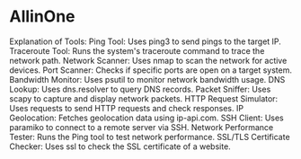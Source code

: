 # AllinOne

Explanation of Tools:
Ping Tool: Uses ping3 to send pings to the target IP.
Traceroute Tool: Runs the system's traceroute command to trace the network path.
Network Scanner: Uses nmap to scan the network for active devices.
Port Scanner: Checks if specific ports are open on a target system.
Bandwidth Monitor: Uses psutil to monitor network bandwidth usage.
DNS Lookup: Uses dns.resolver to query DNS records.
Packet Sniffer: Uses scapy to capture and display network packets.
HTTP Request Simulator: Uses requests to send HTTP requests and check responses.
IP Geolocation: Fetches geolocation data using ip-api.com.
SSH Client: Uses paramiko to connect to a remote server via SSH.
Network Performance Tester: Runs the Ping tool to test network performance.
SSL/TLS Certificate Checker: Uses ssl to check the SSL certificate of a website.
